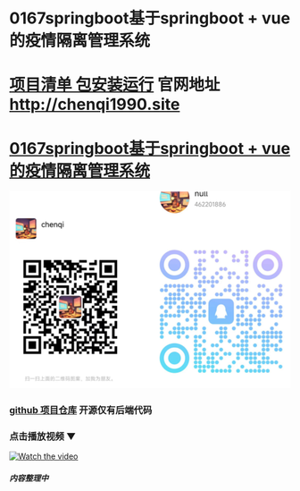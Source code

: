# 0167springboot基于springboot + vue的疫情隔离管理系统


# [项目清单 包安装运行](http://chenqi1990.site) 官网地址 http://chenqi1990.site

# [0167springboot基于springboot + vue的疫情隔离管理系统](https://github.com/GraduationProject-springboot/0167springboot)

![picture](https://raw.githubusercontent.com/GraduationProject-springboot/.github/main/img/wx.png)

### [github 项目仓库](https://github.com/GraduationProject-springboot/allSpringbootProjects) 开源仅有后端代码

### 点击播放视频 ▼
[![Watch the video](https://i.sstatic.net/Vp2cE.png)](https://www.bilibili.com/video/BV1ULbQeREgz?p=1)

#####   内容整理中  











